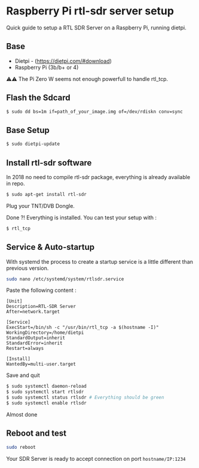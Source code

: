 # Raspberry Pi rtl-sdr server setup

Quick guide to setup a RTL SDR Server on a Raspberry Pi, running dietpi.


## Base

- Dietpi - (https://dietpi.com/#download)
- Raspberry Pi (3b/b+ or 4)

⚠️⚠️ The Pi Zero W seems not enough powerfull to handle rtl_tcp.

## Flash the Sdcard

```sh
$ sudo dd bs=1m if=path_of_your_image.img of=/dev/rdiskn conv=sync
```

## Base Setup

```sh
$ sudo dietpi-update
```

## Install rtl-sdr software

In 2018 no need to compile rtl-sdr package, everything is already available in repo.

```sh
$ sudo apt-get install rtl-sdr
```

Plug your TNT/DVB Dongle.

Done ?! Everything is installed. You can test your setup with :

```sh
$ rtl_tcp
```

## Service & Auto-startup

With systemd the process to create a startup service is a little different than previous version.

```sh
sudo nano /etc/systemd/system/rtlsdr.service
```

Paste the following content :

```systemd
[Unit]
Description=RTL-SDR Server
After=network.target

[Service]
ExecStart=/bin/sh -c "/usr/bin/rtl_tcp -a $(hostname -I)"
WorkingDirectory=/home/dietpi
StandardOutput=inherit
StandardError=inherit
Restart=always

[Install]
WantedBy=multi-user.target
```

Save and quit

```sh
$ sudo systemctl daemon-reload
$ sudo systemctl start rtlsdr
$ sudo systemctl status rtlsdr # Everything should be green
$ sudo systemctl enable rtlsdr
```

Almost done

## Reboot and test

```sh
sudo reboot
```

Your SDR Server is ready to accept connection on port ```hostname/IP:1234```
